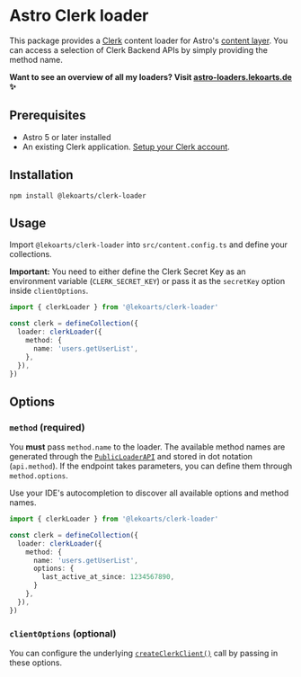 # Astro Clerk loader

This package provides a [Clerk](https://clerk.com) content loader for Astro's [content layer](https://docs.astro.build/en/guides/content-collections/). You can access a selection of Clerk Backend APIs by simply providing the method name.

**Want to see an overview of all my loaders? Visit [astro-loaders.lekoarts.de](https://astro-loaders.lekoarts.de) ✨**

## Prerequisites

- Astro 5 or later installed
- An existing Clerk application. [Setup your Clerk account](https://clerk.com/docs/quickstarts/setup-clerk).

## Installation

```shell
npm install @lekoarts/clerk-loader
```

## Usage

Import `@lekoarts/clerk-loader` into `src/content.config.ts` and define your collections.

**Important:** You need to either define the Clerk Secret Key as an environment variable (`CLERK_SECRET_KEY`) or pass it as the `secretKey` option inside `clientOptions`.

```ts
import { clerkLoader } from '@lekoarts/clerk-loader'

const clerk = defineCollection({
  loader: clerkLoader({
    method: {
      name: 'users.getUserList',
    },
  }),
})
```

## Options

### `method` (required)

You **must** pass `method.name` to the loader. The available method names are generated through the [`PublicLoaderAPI`](https://github.com/LekoArts/astro-loaders/blob/main/packages/clerk/src/types.ts) and stored in dot notation (`api.method`).
If the endpoint takes parameters, you can define them through `method.options`.

Use your IDE's autocompletion to discover all available options and method names.

```ts
import { clerkLoader } from '@lekoarts/clerk-loader'

const clerk = defineCollection({
  loader: clerkLoader({
    method: {
      name: 'users.getUserList',
      options: {
        last_active_at_since: 1234567890,
      }
    },
  }),
})
```

### `clientOptions` (optional)

You can configure the underlying [`createClerkClient()`](https://clerk.com/docs/references/backend/overview#create-clerk-client-options) call by passing in these options.
